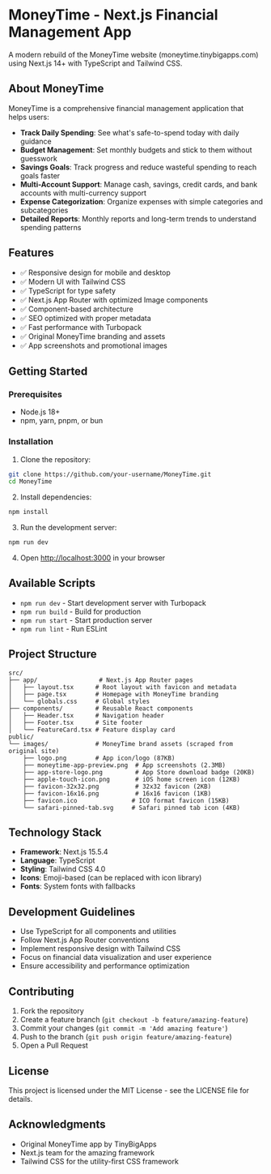 # MoneyTime - Next.js Financial Management App

A modern rebuild of the MoneyTime website (moneytime.tinybigapps.com) using Next.js 14+ with TypeScript and Tailwind CSS.

## About MoneyTime

MoneyTime is a comprehensive financial management application that helps users:

- **Track Daily Spending**: See what's safe-to-spend today with daily guidance
- **Budget Management**: Set monthly budgets and stick to them without guesswork
- **Savings Goals**: Track progress and reduce wasteful spending to reach goals faster
- **Multi-Account Support**: Manage cash, savings, credit cards, and bank accounts with multi-currency support
- **Expense Categorization**: Organize expenses with simple categories and subcategories
- **Detailed Reports**: Monthly reports and long-term trends to understand spending patterns

## Features

- ✅ Responsive design for mobile and desktop
- ✅ Modern UI with Tailwind CSS
- ✅ TypeScript for type safety
- ✅ Next.js App Router with optimized Image components
- ✅ Component-based architecture
- ✅ SEO optimized with proper metadata
- ✅ Fast performance with Turbopack
- ✅ Original MoneyTime branding and assets
- ✅ App screenshots and promotional images

## Getting Started

### Prerequisites

- Node.js 18+ 
- npm, yarn, pnpm, or bun

### Installation

1. Clone the repository:
```bash
git clone https://github.com/your-username/MoneyTime.git
cd MoneyTime
```

2. Install dependencies:
```bash
npm install
```

3. Run the development server:
```bash
npm run dev
```

4. Open [http://localhost:3000](http://localhost:3000) in your browser

## Available Scripts

- `npm run dev` - Start development server with Turbopack
- `npm run build` - Build for production
- `npm run start` - Start production server
- `npm run lint` - Run ESLint

## Project Structure

```
src/
├── app/                 # Next.js App Router pages
│   ├── layout.tsx      # Root layout with favicon and metadata
│   ├── page.tsx        # Homepage with MoneyTime branding
│   └── globals.css     # Global styles
├── components/         # Reusable React components
│   ├── Header.tsx      # Navigation header
│   ├── Footer.tsx      # Site footer
│   └── FeatureCard.tsx # Feature display card
public/
└── images/             # MoneyTime brand assets (scraped from original site)
    ├── logo.png        # App icon/logo (87KB)
    ├── moneytime-app-preview.png  # App screenshots (2.3MB)
    ├── app-store-logo.png         # App Store download badge (20KB)
    ├── apple-touch-icon.png       # iOS home screen icon (12KB)
    ├── favicon-32x32.png          # 32x32 favicon (2KB)
    ├── favicon-16x16.png          # 16x16 favicon (1KB)
    ├── favicon.ico               # ICO format favicon (15KB)
    └── safari-pinned-tab.svg     # Safari pinned tab icon (4KB)
```

## Technology Stack

- **Framework**: Next.js 15.5.4
- **Language**: TypeScript
- **Styling**: Tailwind CSS 4.0
- **Icons**: Emoji-based (can be replaced with icon library)
- **Fonts**: System fonts with fallbacks

## Development Guidelines

- Use TypeScript for all components and utilities
- Follow Next.js App Router conventions
- Implement responsive design with Tailwind CSS
- Focus on financial data visualization and user experience
- Ensure accessibility and performance optimization

## Contributing

1. Fork the repository
2. Create a feature branch (`git checkout -b feature/amazing-feature`)
3. Commit your changes (`git commit -m 'Add amazing feature'`)
4. Push to the branch (`git push origin feature/amazing-feature`)
5. Open a Pull Request

## License

This project is licensed under the MIT License - see the LICENSE file for details.

## Acknowledgments

- Original MoneyTime app by TinyBigApps
- Next.js team for the amazing framework
- Tailwind CSS for the utility-first CSS framework
